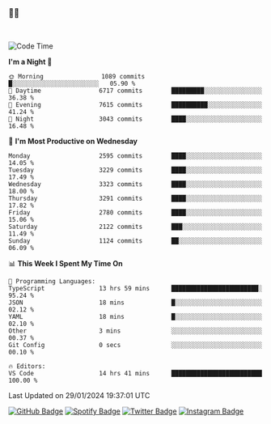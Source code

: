 ### 🤙🍺

<!-- <a href="https://github-readme-stats.vercel.app/api?username=hzak2xx&count_private=true&show_icons=true&theme=dracula">
  <img align="center" src="https://github-readme-stats.vercel.app/api?username=hzak2xx&count_private=true&show_icons=true&theme=dracula" />
</a>
</br> -->
</br>

<!--START_SECTION:waka-->
![Code Time](http://img.shields.io/badge/Code%20Time-3%2C014%20hrs%2034%20mins-blue)

**I'm a Night 🦉** 

```text
🌞 Morning                1089 commits        █░░░░░░░░░░░░░░░░░░░░░░░░   05.90 % 
🌆 Daytime                6717 commits        █████████░░░░░░░░░░░░░░░░   36.38 % 
🌃 Evening                7615 commits        ██████████░░░░░░░░░░░░░░░   41.24 % 
🌙 Night                  3043 commits        ████░░░░░░░░░░░░░░░░░░░░░   16.48 % 
```
📅 **I'm Most Productive on Wednesday** 

```text
Monday                   2595 commits        ████░░░░░░░░░░░░░░░░░░░░░   14.05 % 
Tuesday                  3229 commits        ████░░░░░░░░░░░░░░░░░░░░░   17.49 % 
Wednesday                3323 commits        ████░░░░░░░░░░░░░░░░░░░░░   18.00 % 
Thursday                 3291 commits        ████░░░░░░░░░░░░░░░░░░░░░   17.82 % 
Friday                   2780 commits        ████░░░░░░░░░░░░░░░░░░░░░   15.06 % 
Saturday                 2122 commits        ███░░░░░░░░░░░░░░░░░░░░░░   11.49 % 
Sunday                   1124 commits        ██░░░░░░░░░░░░░░░░░░░░░░░   06.09 % 
```


📊 **This Week I Spent My Time On** 

```text
💬 Programming Languages: 
TypeScript               13 hrs 59 mins      ████████████████████████░   95.24 % 
JSON                     18 mins             █░░░░░░░░░░░░░░░░░░░░░░░░   02.12 % 
YAML                     18 mins             █░░░░░░░░░░░░░░░░░░░░░░░░   02.10 % 
Other                    3 mins              ░░░░░░░░░░░░░░░░░░░░░░░░░   00.37 % 
Git Config               0 secs              ░░░░░░░░░░░░░░░░░░░░░░░░░   00.10 % 

🔥 Editors: 
VS Code                  14 hrs 41 mins      █████████████████████████   100.00 % 
```


 Last Updated on 29/01/2024 19:37:01 UTC
<!--END_SECTION:waka-->

[![GitHub Badge](https://img.shields.io/badge/GitHub-100000?style=for-the-badge&logo=github&logoColor=white)](https://github.com/hzak2xx)
[![Spotify Badge](https://img.shields.io/badge/Spotify-1ED760?&style=for-the-badge&logo=spotify&logoColor=white)](https://open.spotify.com/user/uf90s6sbbh75a1mt44clkhkvf)
[![Twitter Badge](https://img.shields.io/badge/Twitter-1DA1F2?style=for-the-badge&logo=twitter&logoColor=white)](https://twitter.com/hzak2xx)
[![Instagram Badge](https://img.shields.io/badge/Instagram-E4405F?style=for-the-badge&logo=instagram&logoColor=white)](https://www.instagram.com/hzak2xx/)
